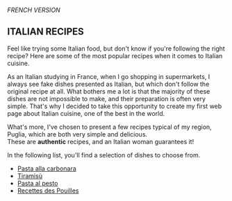 *FRENCH VERSION*

## ITALIAN RECIPES
Feel like trying some Italian food, but don't know if you're following the right recipe? 
Here are some of the most popular recipes when it comes to Italian cuisine.

As an Italian studying in France, when I go shopping in supermarkets, I always see fake dishes presented as Italian, but which don't follow the original recipe at all. What bothers me a lot is that the majority of these dishes are not impossible to make, and their preparation is often very simple. That's why I decided to take this opportunity to create my first web page about Italian cuisine, one of the best in the world. 

What's more, I've chosen to present a few recipes typical of my region, Puglia, which are both very simple and delicious.  
These are **authentic** recipes, and an Italian woman guarantees it!

In the following list, you'll find a selection of dishes to choose from. 
- [Pasta alla carbonara](pastacarbonara.md)
- [Tiramisù](tiramisù.md)
- [Pasta al pesto](pesto.md)
- [Recettes des Pouilles](apulia.md)
